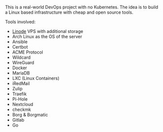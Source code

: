 This is a real-world DevOps project with no Kubernetes. The idea is to build a Linux based infrastructure with cheap and open source tools.

Tools involved:

- [Linode](linode.com) VPS with additional storage
- Arch Linux as the OS of the server
- Ansible
- Certbot
- ACME Protocol
- Wildcard
- WireGuard
- Docker
- MariaDB
- LXC (Linux Containers)
- iRedMail
- Zulip
- Traefik
- Pi-Hole
- Nextcloud
- checkmk
- Borg & Borgmatic
- Gitlab
- Go
